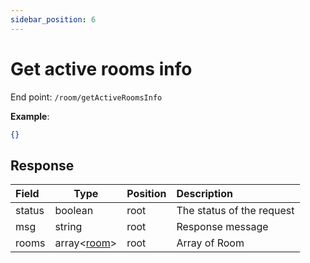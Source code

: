 ```yaml
---
sidebar_position: 6
---
```


# Get active rooms info

End point: `/room/getActiveRoomsInfo`

**Example**:

```json
{}
```

## Response

| Field  | Type    | Position | Description                                                                               |
| :----- | ------- | -------- | :---------------------------------------------------------------------------------------- |
| status | boolean | root     | The status of the request                                                                 |
| msg    | string  | root     | Response message                                                                          |
| rooms  | array<[room](/docs/api/get_room_info.md#room)>   | root     | Array of Room |
